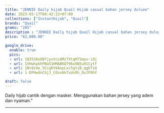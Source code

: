 ```yaml
---
title: "JENNIE Daily hijab Quail Hijab casual bahan jersey duluxe"
date: 2023-03-17T00:42:22+07:00
collections: ["InstantHijab", "Quail"]
brands: "Quail"
grams: "205"
description : "JENNIE Daily hijab Quail Hijab casual bahan jersey duluxe"
price: "62,000.00"

google_drive:
  enable: true
  pics:
  - url: 1B35SRoOBfjyvVcLQMz7XtqHTSmpu-i0j
  - url: 1VHwhpkhPBaS1HMABKQT96u9N5u91Cytf
  - url: 1Nrdz4e_5CcgKY6AopLxc5gtiB_qgbTiQ
  - url: 1-DFHwdnChjJ_COsx6k7uUx8h_OuJFOhY

draft: false
---
```


Daily hijab cantik dengan masker. Menggunakan bahan jersey yang adem dan nyaman."

-----------    
 
